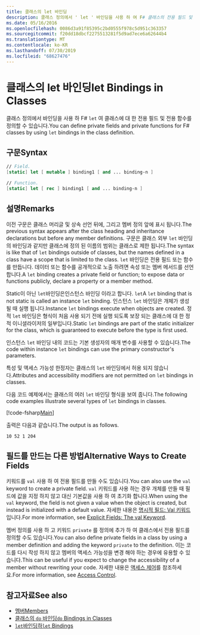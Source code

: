 ```yaml
---
title: 클래스의 let 바인딩
description: 클래스 정의에서 ' let ' 바인딩을 사용 하 여 F# 클래스의 전용 필드 및 전용 함수를 정의 하는 방법에 대해 알아봅니다.
ms.date: 05/16/2016
ms.openlocfilehash: 0086d3a91f85395c2bd0555f978c5d951c363357
ms.sourcegitcommit: f20dd18dbcf2275513281f5d9ad7ece6a62644b4
ms.translationtype: MT
ms.contentlocale: ko-KR
ms.lasthandoff: 07/30/2019
ms.locfileid: "68627476"
---
```

# <a name="let-bindings-in-classes"></a><span data-ttu-id="cea14-103">클래스의 let 바인딩</span><span class="sxs-lookup"><span data-stu-id="cea14-103">let Bindings in Classes</span></span>

<span data-ttu-id="cea14-104">클래스 정의에서 바인딩을 사용 하 F# `let` 여 클래스에 대 한 전용 필드 및 전용 함수를 정의할 수 있습니다.</span><span class="sxs-lookup"><span data-stu-id="cea14-104">You can define private fields and private functions for F# classes by using `let` bindings in the class definition.</span></span>

## <a name="syntax"></a><span data-ttu-id="cea14-105">구문</span><span class="sxs-lookup"><span data-stu-id="cea14-105">Syntax</span></span>

```fsharp
// Field.
[static] let [ mutable ] binding1 [ and ... binding-n ]

// Function.
[static] let [ rec ] binding1 [ and ... binding-n ]
```

## <a name="remarks"></a><span data-ttu-id="cea14-106">설명</span><span class="sxs-lookup"><span data-stu-id="cea14-106">Remarks</span></span>

<span data-ttu-id="cea14-107">이전 구문은 클래스 머리글 및 상속 선언 뒤에, 그리고 멤버 정의 앞에 표시 됩니다.</span><span class="sxs-lookup"><span data-stu-id="cea14-107">The previous syntax appears after the class heading and inheritance declarations but before any member definitions.</span></span> <span data-ttu-id="cea14-108">구문은 클래스 외부 `let` 바인딩의 바인딩과 같지만 클래스에 정의 된 이름의 범위는 클래스로 제한 됩니다.</span><span class="sxs-lookup"><span data-stu-id="cea14-108">The syntax is like that of `let` bindings outside of classes, but the names defined in a class have a scope that is limited to the class.</span></span> <span data-ttu-id="cea14-109">`let` 바인딩은 전용 필드 또는 함수를 만듭니다. 데이터 또는 함수를 공개적으로 노출 하려면 속성 또는 멤버 메서드를 선언 합니다.</span><span class="sxs-lookup"><span data-stu-id="cea14-109">A `let` binding creates a private field or function; to expose data or functions publicly, declare a property or a member method.</span></span>

<span data-ttu-id="cea14-110">Static이 아닌 `let`바인딩은인스턴스 바인딩 이라고 합니다. `let`</span><span class="sxs-lookup"><span data-stu-id="cea14-110">A `let` binding that is not static is called an instance `let` binding.</span></span> <span data-ttu-id="cea14-111">인스턴스 `let` 바인딩은 개체가 생성 될 때 실행 됩니다.</span><span class="sxs-lookup"><span data-stu-id="cea14-111">Instance `let` bindings execute when objects are created.</span></span> <span data-ttu-id="cea14-112">정적 `let` 바인딩은 형식이 처음 사용 되기 전에 실행 되도록 보장 되는 클래스에 대 한 정적 이니셜라이저의 일부입니다.</span><span class="sxs-lookup"><span data-stu-id="cea14-112">Static `let` bindings are part of the static initializer for the class, which is guaranteed to execute before the type is first used.</span></span>

<span data-ttu-id="cea14-113">인스턴스 `let` 바인딩 내의 코드는 기본 생성자의 매개 변수를 사용할 수 있습니다.</span><span class="sxs-lookup"><span data-stu-id="cea14-113">The code within instance `let` bindings can use the primary constructor's parameters.</span></span>

<span data-ttu-id="cea14-114">특성 및 액세스 가능성 한정자는 클래스의 `let` 바인딩에서 허용 되지 않습니다.</span><span class="sxs-lookup"><span data-stu-id="cea14-114">Attributes and accessibility modifiers are not permitted on `let` bindings in classes.</span></span>

<span data-ttu-id="cea14-115">다음 코드 예제에서는 클래스의 여러 `let` 바인딩 형식을 보여 줍니다.</span><span class="sxs-lookup"><span data-stu-id="cea14-115">The following code examples illustrate several types of `let` bindings in classes.</span></span>

[!code-fsharp[Main](~/samples/snippets/fsharp/lang-ref-1/snippet3001.fs)]

<span data-ttu-id="cea14-116">출력은 다음과 같습니다.</span><span class="sxs-lookup"><span data-stu-id="cea14-116">The output is as follows.</span></span>

```
10 52 1 204
```

## <a name="alternative-ways-to-create-fields"></a><span data-ttu-id="cea14-117">필드를 만드는 다른 방법</span><span class="sxs-lookup"><span data-stu-id="cea14-117">Alternative Ways to Create Fields</span></span>

<span data-ttu-id="cea14-118">키워드를 `val` 사용 하 여 전용 필드를 만들 수도 있습니다.</span><span class="sxs-lookup"><span data-stu-id="cea14-118">You can also use the `val` keyword to create a private field.</span></span> <span data-ttu-id="cea14-119">`val` 키워드를 사용 하는 경우 개체를 만들 때 필드에 값을 지정 하지 않고 대신 기본값을 사용 하 여 초기화 합니다.</span><span class="sxs-lookup"><span data-stu-id="cea14-119">When using the `val` keyword, the field is not given a value when the object is created, but instead is initialized with a default value.</span></span> <span data-ttu-id="cea14-120">자세한 내용은 [명시적 필드: Val 키워드](explicit-fields-the-val-keyword.md)입니다.</span><span class="sxs-lookup"><span data-stu-id="cea14-120">For more information, see [Explicit Fields: The val Keyword](explicit-fields-the-val-keyword.md).</span></span>

<span data-ttu-id="cea14-121">멤버 정의를 사용 하 고 키워드 `private` 를 정의에 추가 하 여 클래스에서 전용 필드를 정의할 수도 있습니다.</span><span class="sxs-lookup"><span data-stu-id="cea14-121">You can also define private fields in a class by using a member definition and adding the keyword `private` to the definition.</span></span> <span data-ttu-id="cea14-122">이는 코드를 다시 작성 하지 않고 멤버의 액세스 가능성을 변경 해야 하는 경우에 유용할 수 있습니다.</span><span class="sxs-lookup"><span data-stu-id="cea14-122">This can be useful if you expect to change the accessibility of a member without rewriting your code.</span></span> <span data-ttu-id="cea14-123">자세한 내용은 [액세스 제어](../access-control.md)를 참조하세요.</span><span class="sxs-lookup"><span data-stu-id="cea14-123">For more information, see [Access Control](../access-control.md).</span></span>

## <a name="see-also"></a><span data-ttu-id="cea14-124">참고자료</span><span class="sxs-lookup"><span data-stu-id="cea14-124">See also</span></span>

- [<span data-ttu-id="cea14-125">멤버</span><span class="sxs-lookup"><span data-stu-id="cea14-125">Members</span></span>](index.md)
- [<span data-ttu-id="cea14-126">클래스의 `do` 바인딩</span><span class="sxs-lookup"><span data-stu-id="cea14-126">`do` Bindings in Classes</span></span>](do-bindings-in-classes.md)
- [<span data-ttu-id="cea14-127">`let`바인딩하</span><span class="sxs-lookup"><span data-stu-id="cea14-127">`let` Bindings</span></span>](../functions/let-bindings.md)
